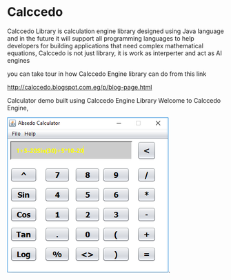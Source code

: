 # Calccedo
Calccedo Library is calculation engine library designed using Java language and in the future it will support all programming languages to help developers for building applications that need complex mathematical equations, Calccedo is not just library, it is work as interperter and act as AI engines


you can take tour in how Calccedo Engine library can do from this link

http://calccedo.blogspot.com.eg/p/blog-page.html


Calculator demo built using Calccedo Engine Library
Welcome to Calccedo Engine,

![alt tag](https://raw.githubusercontent.com/ibrahim1hero1/calccedo/master/readme/images/2017-02-03_001636.png).   



